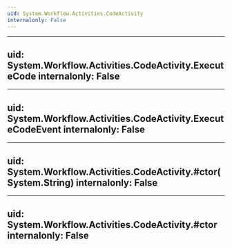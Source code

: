 ```yaml
---
uid: System.Workflow.Activities.CodeActivity
internalonly: False
---
```


---
uid: System.Workflow.Activities.CodeActivity.ExecuteCode
internalonly: False
---

---
uid: System.Workflow.Activities.CodeActivity.ExecuteCodeEvent
internalonly: False
---

---
uid: System.Workflow.Activities.CodeActivity.#ctor(System.String)
internalonly: False
---

---
uid: System.Workflow.Activities.CodeActivity.#ctor
internalonly: False
---
